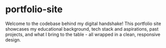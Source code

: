# portfolio-site
Welcome to the codebase behind my digital handshake! This portfolio site showcases my educational background, tech stack and aspirations, past projects, and what I bring to the table - all wrapped in a clean, responsive design.
